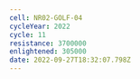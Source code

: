 ```yaml
---
cell: NR02-GOLF-04
cycleYear: 2022
cycle: 11
resistance: 3700000
enlightened: 305000
date: 2022-09-27T18:32:07.798Z
---
```

